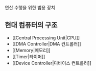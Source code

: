 연산 수행을 위한 범용 장치

## 현대 컴퓨터의 구조

- [[Central Processing Unit|CPU]]
- [[DMA Controller|DMA 컨트롤러]]
- [[Memory|메모리]]
- [[Timer|타이머]]
- [[Device Controller|디바이스 컨트롤러]]
